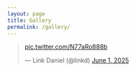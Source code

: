 ```yaml
---
layout: page
title: Gallery
permalink: /gallery/
---
```


<blockquote class="twitter-tweet"><p lang="zxx" dir="ltr"><a href="https://t.co/N77aRo888b">pic.twitter.com/N77aRo888b</a></p>&mdash; Link Daniel (@linkd) <a href="https://twitter.com/linkd/status/1929113472534479346?ref_src=twsrc%5Etfw">June 1, 2025</a></blockquote> <script async src="https://platform.twitter.com/widgets.js" charset="utf-8"></script>
